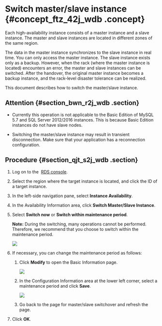 # Switch master/slave instance {#concept_ftz_42j_wdb .concept}

Each high-availability instance consists of a master instance and a slave instance. The master and slave instances are located in different zones of the same region.

The data in the master instance synchronizes to the slave instance in real time. You can only access the master instance. The slave instance exists only as a backup. However, when the rack \(where the master instance is located\) encounters an error, the master and slave instances can be switched. After the handover, the original master instance becomes a backup instance, and the rack-level disaster tolerance can be realized.

This document describes how to switch the master/slave instance.

## Attention {#section_bwn_r2j_wdb .section}

-   Currently this operation is not applicable to the Basic Edition of MySQL 5.7 and SQL Server 2012/2016 instances. This is because Basic Edition instances do not have slave nodes.

-   Switching the master/slave instance may result in transient disconnection. Make sure that your application has a reconnection configuration.


## Procedure {#section_qjt_s2j_wdb .section}

1.  Log on to the  [RDS console](https://rds.console.aliyun.com/).
2.  Select the region where the target instance is located, and click the ID of a target instance.
3.  In the left-side navigation pane, select **Instance Availability**.
4.  In the Availability Information area, click **Switch Master/Slave Instance**.
5.  Select **Switch now** or **Switch within maintenance period**.

    **Note:** During the switching, many operations cannot be performed. Therefore, we recommend that you choose to switch within the maintenance period.

    ![](http://static-aliyun-doc.oss-cn-hangzhou.aliyuncs.com/assets/img/7885/15336431403021_en-US.png)

6.  If necessary, you can change the maintenance period as follows:
    1.  Click **Modify** to open the Basic Information page.

        ![](http://static-aliyun-doc.oss-cn-hangzhou.aliyuncs.com/assets/img/7885/15336431403022_en-US.png)

    2.  In the Configuration Information area at the lower left corner, select a maintenance period and click **Save**.

        ![](http://static-aliyun-doc.oss-cn-hangzhou.aliyuncs.com/assets/img/7885/15336431403023_en-US.png)

    3.  Go back to the page for master/slave switchover and refresh the page.
7.  Click **OK**.

